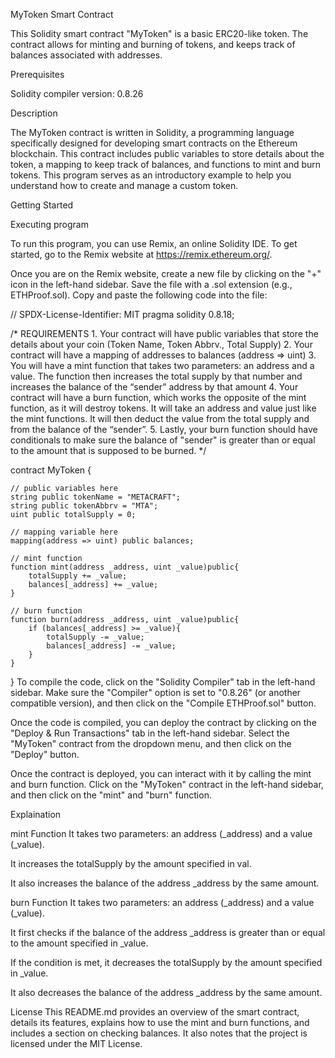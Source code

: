  MyToken Smart Contract


This Solidity smart contract "MyToken" is a basic ERC20-like token. The contract allows for minting and burning of tokens, and keeps track of balances associated with addresses.

 Prerequisites

Solidity compiler version: 0.8.26


 Description


The MyToken contract is written in Solidity, a programming language specifically designed for developing smart contracts on the Ethereum blockchain. This contract includes public variables to store details about the token, a mapping to keep track of balances, and functions to mint and burn tokens. This program serves as an introductory example to help you understand how to create and manage a custom token.


 Getting Started

Executing program

To run this program, you can use Remix, an online Solidity IDE. To get started, go to the Remix website at https://remix.ethereum.org/.

Once you are on the Remix website, create a new file by clicking on the "+" icon in the left-hand sidebar. Save the file with a .sol extension (e.g., ETHProof.sol). Copy and paste the following code into the file:

// SPDX-License-Identifier: MIT
pragma solidity 0.8.18;

/*
       REQUIREMENTS
    1. Your contract will have public variables that store the details about your coin (Token Name, Token Abbrv., Total Supply)
    2. Your contract will have a mapping of addresses to balances (address => uint)
    3. You will have a mint function that takes two parameters: an address and a value. 
       The function then increases the total supply by that number and increases the balance 
       of the “sender” address by that amount
    4. Your contract will have a burn function, which works the opposite of the mint function, as it will destroy tokens. 
       It will take an address and value just like the mint functions. It will then deduct the value from the total supply 
       and from the balance of the “sender”.
    5. Lastly, your burn function should have conditionals to make sure the balance of "sender" is greater than or equal 
       to the amount that is supposed to be burned.
*/

contract MyToken {

    // public variables here
    string public tokenName = "METACRAFT";
    string public tokenAbbrv = "MTA";
    uint public totalSupply = 0;

    // mapping variable here
    mapping(address => uint) public balances;

    // mint function
    function mint(address _address, uint _value)public{
        totalSupply += _value;
        balances[_address] += _value;
    }

    // burn function
    function burn(address _address, uint _value)public{
        if (balances[_address] >= _value){
            totalSupply -= _value;
            balances[_address] -= _value;
        }
    }

}
To compile the code, click on the "Solidity Compiler" tab in the left-hand sidebar. Make sure the "Compiler" option is set to "0.8.26" (or another compatible version), and then click on the "Compile ETHProof.sol" button.

Once the code is compiled, you can deploy the contract by clicking on the "Deploy & Run Transactions" tab in the left-hand sidebar. Select the "MyToken" contract from the dropdown menu, and then click on the "Deploy" button.

Once the contract is deployed, you can interact with it by calling the mint and burn function. Click on the "MyToken" contract in the left-hand sidebar, and then click on the "mint" and "burn" function.


 Explaination


mint Function
It takes two parameters: an address (_address) and a value (_value).

It increases the totalSupply by the amount specified in val.

It also increases the balance of the address _address by the same amount.

burn Function
It takes two parameters: an address (_address) and a value (_value).

It first checks if the balance of the address _address is greater than or equal to the amount specified in _value.

If the condition is met, it decreases the totalSupply by the amount specified in _value.

It also decreases the balance of the address _address by the same amount.

License
This README.md provides an overview of the smart contract, details its features, explains how to use the mint and burn functions, and includes a section on checking balances. It also notes that the project is licensed under the MIT License.
